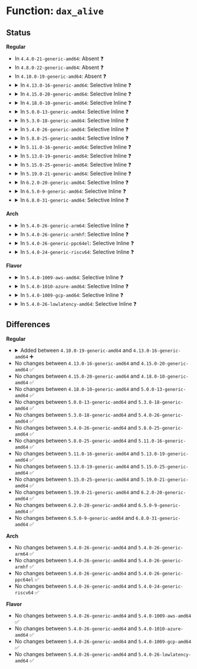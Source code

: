 # Function: <code>dax_alive</code>

## Status
<b>Regular</b>
<ul>
<li>
In <code>4.4.0-21-generic-amd64</code>: Absent ❓
</li>
<li>
In <code>4.8.0-22-generic-amd64</code>: Absent ❓
</li>
<li>
In <code>4.10.0-19-generic-amd64</code>: Absent ❓
</li>
<li>
<details>
<summary>In <code>4.13.0-16-generic-amd64</code>: Selective Inline ❓</summary>

```c
bool dax_alive(struct dax_device * dax_dev)
```

```json
{
  "name": "dax_alive",
  "collision_type": "Unique Global",
  "inline_type": "Selective",
  "funcs": [
    {
      "addr": 18446744071585386026,
      "name": "dax_alive",
      "external": true,
      "loc": "drivers/dax/super.c:287",
      "file": "drivers/dax/super.c",
      "inline": "not declared, inlined",
      "caller_inline": [
        "drivers/dax/super.c:dax_get_by_host",
        "drivers/dax/super.c:dax_copy_from_iter",
        "drivers/dax/super.c:dax_direct_access"
      ],
      "caller_func": []
    }
  ],
  "symbols": [
    {
      "addr": 18446744071585384992,
      "name": "dax_alive",
      "section": ".text",
      "bind": "STB_GLOBAL",
      "size": 21
    }
  ]
}
```
</details>
</li>
<li>
<details>
<summary>In <code>4.15.0-20-generic-amd64</code>: Selective Inline ❓</summary>

```c
bool dax_alive(struct dax_device * dax_dev)
```

```json
{
  "name": "dax_alive",
  "collision_type": "Unique Global",
  "inline_type": "Selective",
  "funcs": [
    {
      "addr": 18446744071585815290,
      "name": "dax_alive",
      "external": true,
      "loc": "drivers/dax/super.c:313",
      "file": "drivers/dax/super.c",
      "inline": "not declared, inlined",
      "caller_inline": [
        "drivers/dax/super.c:dax_get_by_host",
        "drivers/dax/super.c:dax_copy_from_iter",
        "drivers/dax/super.c:dax_direct_access"
      ],
      "caller_func": []
    }
  ],
  "symbols": [
    {
      "addr": 18446744071585814192,
      "name": "dax_alive",
      "section": ".text",
      "bind": "STB_GLOBAL",
      "size": 21
    }
  ]
}
```
</details>
</li>
<li>
<details>
<summary>In <code>4.18.0-10-generic-amd64</code>: Selective Inline ❓</summary>

```c
bool dax_alive(struct dax_device * dax_dev)
```

```json
{
  "name": "dax_alive",
  "collision_type": "Unique Global",
  "inline_type": "Selective",
  "funcs": [
    {
      "addr": 18446744071586062106,
      "name": "dax_alive",
      "external": true,
      "loc": "drivers/dax/super.c:339",
      "file": "drivers/dax/super.c",
      "inline": "not declared, inlined",
      "caller_inline": [
        "drivers/dax/super.c:dax_get_by_host"
      ],
      "caller_func": []
    }
  ],
  "symbols": [
    {
      "addr": 18446744071586060544,
      "name": "dax_alive",
      "section": ".text",
      "bind": "STB_GLOBAL",
      "size": 21
    }
  ]
}
```
</details>
</li>
<li>
<details>
<summary>In <code>5.0.0-13-generic-amd64</code>: Selective Inline ❓</summary>

```c
bool dax_alive(struct dax_device * dax_dev)
```

```json
{
  "name": "dax_alive",
  "collision_type": "Unique Global",
  "inline_type": "Selective",
  "funcs": [
    {
      "addr": 18446744071586206522,
      "name": "dax_alive",
      "external": true,
      "loc": "drivers/dax/super.c:338",
      "file": "drivers/dax/super.c",
      "inline": "not declared, inlined",
      "caller_inline": [
        "drivers/dax/super.c:dax_get_by_host"
      ],
      "caller_func": []
    }
  ],
  "symbols": [
    {
      "addr": 18446744071586204960,
      "name": "dax_alive",
      "section": ".text",
      "bind": "STB_GLOBAL",
      "size": 21
    }
  ]
}
```
</details>
</li>
<li>
<details>
<summary>In <code>5.3.0-18-generic-amd64</code>: Selective Inline ❓</summary>

```c
bool dax_alive(struct dax_device * dax_dev)
```

```json
{
  "name": "dax_alive",
  "collision_type": "Unique Global",
  "inline_type": "Selective",
  "funcs": [
    {
      "addr": 18446744071586443723,
      "name": "dax_alive",
      "external": true,
      "loc": "drivers/dax/super.c:390",
      "file": "drivers/dax/super.c",
      "inline": "not declared, inlined",
      "caller_inline": [
        "drivers/dax/super.c:dax_get_by_host",
        "drivers/dax/super.c:__bdev_dax_supported"
      ],
      "caller_func": []
    }
  ],
  "symbols": [
    {
      "addr": 18446744071586442096,
      "name": "dax_alive",
      "section": ".text",
      "bind": "STB_GLOBAL",
      "size": 21
    }
  ]
}
```
</details>
</li>
<li>
<details>
<summary>In <code>5.4.0-26-generic-amd64</code>: Selective Inline ❓</summary>

```c
bool dax_alive(struct dax_device * dax_dev)
```

```json
{
  "name": "dax_alive",
  "collision_type": "Unique Global",
  "inline_type": "Selective",
  "funcs": [
    {
      "addr": 18446744071586591659,
      "name": "dax_alive",
      "external": true,
      "loc": "drivers/dax/super.c:390",
      "file": "drivers/dax/super.c",
      "inline": "not declared, inlined",
      "caller_inline": [
        "drivers/dax/super.c:dax_get_by_host",
        "drivers/dax/super.c:__bdev_dax_supported"
      ],
      "caller_func": []
    }
  ],
  "symbols": [
    {
      "addr": 18446744071586590032,
      "name": "dax_alive",
      "section": ".text",
      "bind": "STB_GLOBAL",
      "size": 21
    }
  ]
}
```
</details>
</li>
<li>
<details>
<summary>In <code>5.8.0-25-generic-amd64</code>: Selective Inline ❓</summary>

```c
bool dax_alive(struct dax_device * dax_dev)
```

```json
{
  "name": "dax_alive",
  "collision_type": "Unique Global",
  "inline_type": "Selective",
  "funcs": [
    {
      "addr": 18446744071587377739,
      "name": "dax_alive",
      "external": true,
      "loc": "drivers/dax/super.c:411",
      "file": "drivers/dax/super.c",
      "inline": "not declared, inlined",
      "caller_inline": [
        "drivers/dax/super.c:dax_get_by_host",
        "drivers/dax/super.c:dax_zero_page_range",
        "drivers/dax/super.c:__bdev_dax_supported",
        "drivers/dax/super.c:__generic_fsdax_supported",
        "drivers/dax/super.c:__generic_fsdax_supported"
      ],
      "caller_func": []
    }
  ],
  "symbols": [
    {
      "addr": 18446744071587375920,
      "name": "dax_alive",
      "section": ".text",
      "bind": "STB_GLOBAL",
      "size": 21
    }
  ]
}
```
</details>
</li>
<li>
<details>
<summary>In <code>5.11.0-16-generic-amd64</code>: Selective Inline ❓</summary>

```c
bool dax_alive(struct dax_device * dax_dev)
```

```json
{
  "name": "dax_alive",
  "collision_type": "Unique Global",
  "inline_type": "Selective",
  "funcs": [
    {
      "addr": 18446744071587438475,
      "name": "dax_alive",
      "external": true,
      "loc": "drivers/dax/super.c:419",
      "file": "drivers/dax/super.c",
      "inline": "not declared, inlined",
      "caller_inline": [
        "drivers/dax/super.c:dax_get_by_host",
        "drivers/dax/super.c:dax_zero_page_range",
        "drivers/dax/super.c:__bdev_dax_supported",
        "drivers/dax/super.c:__generic_fsdax_supported",
        "drivers/dax/super.c:__generic_fsdax_supported"
      ],
      "caller_func": []
    }
  ],
  "symbols": [
    {
      "addr": 18446744071587436608,
      "name": "dax_alive",
      "section": ".text",
      "bind": "STB_GLOBAL",
      "size": 21
    }
  ]
}
```
</details>
</li>
<li>
<details>
<summary>In <code>5.13.0-19-generic-amd64</code>: Selective Inline ❓</summary>

```c
bool dax_alive(struct dax_device * dax_dev)
```

```json
{
  "name": "dax_alive",
  "collision_type": "Unique Global",
  "inline_type": "Selective",
  "funcs": [
    {
      "addr": 18446744071587321531,
      "name": "dax_alive",
      "external": true,
      "loc": "drivers/dax/super.c:419",
      "file": "drivers/dax/super.c",
      "inline": "not declared, inlined",
      "caller_inline": [
        "drivers/dax/super.c:dax_get_by_host",
        "drivers/dax/super.c:dax_zero_page_range",
        "drivers/dax/super.c:__bdev_dax_supported",
        "drivers/dax/super.c:__generic_fsdax_supported",
        "drivers/dax/super.c:__generic_fsdax_supported"
      ],
      "caller_func": []
    }
  ],
  "symbols": [
    {
      "addr": 18446744071587318384,
      "name": "dax_alive",
      "section": ".text",
      "bind": "STB_GLOBAL",
      "size": 21
    }
  ]
}
```
</details>
</li>
<li>
<details>
<summary>In <code>5.15.0-25-generic-amd64</code>: Selective Inline ❓</summary>

```c
bool dax_alive(struct dax_device * dax_dev)
```

```json
{
  "name": "dax_alive",
  "collision_type": "Unique Global",
  "inline_type": "Selective",
  "funcs": [
    {
      "addr": 18446744071587885493,
      "name": "dax_alive",
      "external": true,
      "loc": "drivers/dax/super.c:411",
      "file": "drivers/dax/super.c",
      "inline": "not declared, inlined",
      "caller_inline": [
        "drivers/dax/super.c:dax_zero_page_range",
        "drivers/dax/super.c:generic_fsdax_supported",
        "drivers/dax/super.c:generic_fsdax_supported",
        "drivers/dax/super.c:dax_get_by_host"
      ],
      "caller_func": []
    }
  ],
  "symbols": [
    {
      "addr": 18446744071587885616,
      "name": "dax_alive",
      "section": ".text",
      "bind": "STB_GLOBAL",
      "size": 21
    }
  ]
}
```
</details>
</li>
<li>
<details>
<summary>In <code>5.19.0-21-generic-amd64</code>: Selective Inline ❓</summary>

```c
bool dax_alive(struct dax_device * dax_dev)
```

```json
{
  "name": "dax_alive",
  "collision_type": "Unique Global",
  "inline_type": "Selective",
  "funcs": [
    {
      "addr": 18446744071589235941,
      "name": "dax_alive",
      "external": true,
      "loc": "drivers/dax/super.c:262",
      "file": "drivers/dax/super.c",
      "inline": "not declared, inlined",
      "caller_inline": [
        "drivers/dax/super.c:dax_zero_page_range",
        "drivers/dax/super.c:dax_copy_to_iter",
        "drivers/dax/super.c:dax_copy_from_iter",
        "drivers/dax/super.c:dax_direct_access",
        "drivers/dax/super.c:fs_dax_get_by_bdev"
      ],
      "caller_func": []
    }
  ],
  "symbols": [
    {
      "addr": 18446744071589236272,
      "name": "dax_alive",
      "section": ".text",
      "bind": "STB_GLOBAL",
      "size": 27
    }
  ]
}
```
</details>
</li>
<li>
<details>
<summary>In <code>6.2.0-20-generic-amd64</code>: Selective Inline ❓</summary>

```c
bool dax_alive(struct dax_device * dax_dev)
```

```json
{
  "name": "dax_alive",
  "collision_type": "Unique Global",
  "inline_type": "Selective",
  "funcs": [
    {
      "addr": 18446744071590796045,
      "name": "dax_alive",
      "external": true,
      "loc": "drivers/dax/super.c:307",
      "file": "drivers/dax/super.c",
      "inline": "not declared, inlined",
      "caller_inline": [
        "drivers/dax/super.c:dax_holder_notify_failure",
        "drivers/dax/super.c:dax_zero_page_range",
        "drivers/dax/super.c:dax_copy_to_iter",
        "drivers/dax/super.c:dax_copy_from_iter",
        "drivers/dax/super.c:dax_direct_access",
        "drivers/dax/super.c:fs_dax_get_by_bdev"
      ],
      "caller_func": []
    }
  ],
  "symbols": [
    {
      "addr": 18446744071590794304,
      "name": "dax_alive",
      "section": ".text",
      "bind": "STB_GLOBAL",
      "size": 27
    }
  ]
}
```
</details>
</li>
<li>
<details>
<summary>In <code>6.5.0-9-generic-amd64</code>: Selective Inline ❓</summary>

```c
bool dax_alive(struct dax_device * dax_dev)
```

```json
{
  "name": "dax_alive",
  "collision_type": "Unique Global",
  "inline_type": "Selective",
  "funcs": [
    {
      "addr": 18446744071591137581,
      "name": "dax_alive",
      "external": true,
      "loc": "drivers/dax/super.c:310",
      "file": "drivers/dax/super.c",
      "inline": "not declared, inlined",
      "caller_inline": [
        "drivers/dax/super.c:dax_holder_notify_failure",
        "drivers/dax/super.c:dax_zero_page_range",
        "drivers/dax/super.c:dax_copy_to_iter",
        "drivers/dax/super.c:dax_copy_from_iter",
        "drivers/dax/super.c:dax_direct_access",
        "drivers/dax/super.c:fs_dax_get_by_bdev"
      ],
      "caller_func": []
    }
  ],
  "symbols": [
    {
      "addr": 18446744071591135808,
      "name": "dax_alive",
      "section": ".text",
      "bind": "STB_GLOBAL",
      "size": 27
    }
  ]
}
```
</details>
</li>
<li>
<details>
<summary>In <code>6.8.0-31-generic-amd64</code>: Selective Inline ❓</summary>

```c
bool dax_alive(struct dax_device * dax_dev)
```

```json
{
  "name": "dax_alive",
  "collision_type": "Unique Global",
  "inline_type": "Selective",
  "funcs": [
    {
      "addr": 18446744071591483277,
      "name": "dax_alive",
      "external": true,
      "loc": "drivers/dax/super.c:310",
      "file": "drivers/dax/super.c",
      "inline": "not declared, inlined",
      "caller_inline": [
        "drivers/dax/super.c:dax_holder_notify_failure",
        "drivers/dax/super.c:dax_zero_page_range",
        "drivers/dax/super.c:dax_copy_to_iter",
        "drivers/dax/super.c:dax_copy_from_iter",
        "drivers/dax/super.c:dax_direct_access",
        "drivers/dax/super.c:fs_dax_get_by_bdev"
      ],
      "caller_func": []
    }
  ],
  "symbols": [
    {
      "addr": 18446744071591481504,
      "name": "dax_alive",
      "section": ".text",
      "bind": "STB_GLOBAL",
      "size": 27
    }
  ]
}
```
</details>
</li>
</ul>
<b>Arch</b>
<ul>
<li>
<details>
<summary>In <code>5.4.0-26-generic-arm64</code>: Selective Inline ❓</summary>

```c
bool dax_alive(struct dax_device * dax_dev)
```

```json
{
  "name": "dax_alive",
  "collision_type": "Unique Global",
  "inline_type": "Selective",
  "funcs": [
    {
      "addr": 18446603336499474616,
      "name": "dax_alive",
      "external": true,
      "loc": "drivers/dax/super.c:390",
      "file": "drivers/dax/super.c",
      "inline": "not declared, inlined",
      "caller_inline": [
        "drivers/dax/super.c:dax_get_by_host",
        "drivers/dax/super.c:__bdev_dax_supported"
      ],
      "caller_func": []
    }
  ],
  "symbols": [
    {
      "addr": 18446603336499472984,
      "name": "dax_alive",
      "section": ".text",
      "bind": "STB_GLOBAL",
      "size": 44
    }
  ]
}
```
</details>
</li>
<li>
<details>
<summary>In <code>5.4.0-26-generic-armhf</code>: Selective Inline ❓</summary>

```c
bool dax_alive(struct dax_device * dax_dev)
```

```json
{
  "name": "dax_alive",
  "collision_type": "Unique Global",
  "inline_type": "Selective",
  "funcs": [
    {
      "addr": 3231949760,
      "name": "dax_alive",
      "external": true,
      "loc": "drivers/dax/super.c:390",
      "file": "drivers/dax/super.c",
      "inline": "not declared, inlined",
      "caller_inline": [
        "drivers/dax/super.c:dax_get_by_host",
        "drivers/dax/super.c:__bdev_dax_supported"
      ],
      "caller_func": []
    }
  ],
  "symbols": [
    {
      "addr": 3231947052,
      "name": "dax_alive",
      "section": ".text",
      "bind": "STB_GLOBAL",
      "size": 32
    }
  ]
}
```
</details>
</li>
<li>
<details>
<summary>In <code>5.4.0-26-generic-ppc64el</code>: Selective Inline ❓</summary>

```c
bool dax_alive(struct dax_device * dax_dev)
```

```json
{
  "name": "dax_alive",
  "collision_type": "Unique Global",
  "inline_type": "Selective",
  "funcs": [
    {
      "addr": 13835058055292753320,
      "name": "dax_alive",
      "external": true,
      "loc": "drivers/dax/super.c:390",
      "file": "drivers/dax/super.c",
      "inline": "not declared, inlined",
      "caller_inline": [
        "drivers/dax/super.c:dax_get_by_host",
        "drivers/dax/super.c:__bdev_dax_supported"
      ],
      "caller_func": []
    }
  ],
  "symbols": [
    {
      "addr": 13835058055292750624,
      "name": "dax_alive",
      "section": ".text",
      "bind": "STB_GLOBAL",
      "size": 20
    }
  ]
}
```
</details>
</li>
<li>
<details>
<summary>In <code>5.4.0-24-generic-riscv64</code>: Selective Inline ❓</summary>

```c
bool dax_alive(struct dax_device * dax_dev)
```

```json
{
  "name": "dax_alive",
  "collision_type": "Unique Global",
  "inline_type": "Selective",
  "funcs": [
    {
      "addr": 18446743936276694916,
      "name": "dax_alive",
      "external": true,
      "loc": "drivers/dax/super.c:390",
      "file": "drivers/dax/super.c",
      "inline": "not declared, inlined",
      "caller_inline": [
        "drivers/dax/super.c:dax_get_by_host",
        "drivers/dax/super.c:__bdev_dax_supported"
      ],
      "caller_func": []
    }
  ],
  "symbols": [
    {
      "addr": 18446743936276693148,
      "name": "dax_alive",
      "section": ".text",
      "bind": "STB_GLOBAL",
      "size": 38
    }
  ]
}
```
</details>
</li>
</ul>
<b>Flavor</b>
<ul>
<li>
<details>
<summary>In <code>5.4.0-1009-aws-amd64</code>: Selective Inline ❓</summary>

```c
bool dax_alive(struct dax_device * dax_dev)
```

```json
{
  "name": "dax_alive",
  "collision_type": "Unique Global",
  "inline_type": "Selective",
  "funcs": [
    {
      "addr": 18446744071586282139,
      "name": "dax_alive",
      "external": true,
      "loc": "drivers/dax/super.c:390",
      "file": "drivers/dax/super.c",
      "inline": "not declared, inlined",
      "caller_inline": [
        "drivers/dax/super.c:dax_get_by_host",
        "drivers/dax/super.c:__bdev_dax_supported"
      ],
      "caller_func": []
    }
  ],
  "symbols": [
    {
      "addr": 18446744071586280512,
      "name": "dax_alive",
      "section": ".text",
      "bind": "STB_GLOBAL",
      "size": 21
    }
  ]
}
```
</details>
</li>
<li>
<details>
<summary>In <code>5.4.0-1010-azure-amd64</code>: Selective Inline ❓</summary>

```c
bool dax_alive(struct dax_device * dax_dev)
```

```json
{
  "name": "dax_alive",
  "collision_type": "Unique Global",
  "inline_type": "Selective",
  "funcs": [
    {
      "addr": 18446744071586119627,
      "name": "dax_alive",
      "external": true,
      "loc": "drivers/dax/super.c:390",
      "file": "drivers/dax/super.c",
      "inline": "not declared, inlined",
      "caller_inline": [
        "drivers/dax/super.c:dax_get_by_host",
        "drivers/dax/super.c:__bdev_dax_supported"
      ],
      "caller_func": [
        "drivers/dax/device.c:check_vma"
      ]
    }
  ],
  "symbols": [
    {
      "addr": 18446744071586118000,
      "name": "dax_alive",
      "section": ".text",
      "bind": "STB_GLOBAL",
      "size": 21
    }
  ]
}
```
</details>
</li>
<li>
<details>
<summary>In <code>5.4.0-1009-gcp-amd64</code>: Selective Inline ❓</summary>

```c
bool dax_alive(struct dax_device * dax_dev)
```

```json
{
  "name": "dax_alive",
  "collision_type": "Unique Global",
  "inline_type": "Selective",
  "funcs": [
    {
      "addr": 18446744071586539627,
      "name": "dax_alive",
      "external": true,
      "loc": "drivers/dax/super.c:390",
      "file": "drivers/dax/super.c",
      "inline": "not declared, inlined",
      "caller_inline": [
        "drivers/dax/super.c:dax_get_by_host",
        "drivers/dax/super.c:__bdev_dax_supported"
      ],
      "caller_func": []
    }
  ],
  "symbols": [
    {
      "addr": 18446744071586538000,
      "name": "dax_alive",
      "section": ".text",
      "bind": "STB_GLOBAL",
      "size": 21
    }
  ]
}
```
</details>
</li>
<li>
<details>
<summary>In <code>5.4.0-26-lowlatency-amd64</code>: Selective Inline ❓</summary>

```c
bool dax_alive(struct dax_device * dax_dev)
```

```json
{
  "name": "dax_alive",
  "collision_type": "Unique Global",
  "inline_type": "Selective",
  "funcs": [
    {
      "addr": 18446744071586651339,
      "name": "dax_alive",
      "external": true,
      "loc": "drivers/dax/super.c:390",
      "file": "drivers/dax/super.c",
      "inline": "not declared, inlined",
      "caller_inline": [
        "drivers/dax/super.c:dax_get_by_host",
        "drivers/dax/super.c:__bdev_dax_supported"
      ],
      "caller_func": []
    }
  ],
  "symbols": [
    {
      "addr": 18446744071586649728,
      "name": "dax_alive",
      "section": ".text",
      "bind": "STB_GLOBAL",
      "size": 21
    }
  ]
}
```
</details>
</li>
</ul>

## Differences
<b>Regular</b>
<ul>
<li>
<details>
<summary>Added between <code>4.10.0-19-generic-amd64</code> and <code>4.13.0-16-generic-amd64</code> ➕</summary>

```c
bool dax_alive(struct dax_device * dax_dev)
```
</details>
</li>
<li>
No changes between <code>4.13.0-16-generic-amd64</code> and <code>4.15.0-20-generic-amd64</code> ✅
</li>
<li>
No changes between <code>4.15.0-20-generic-amd64</code> and <code>4.18.0-10-generic-amd64</code> ✅
</li>
<li>
No changes between <code>4.18.0-10-generic-amd64</code> and <code>5.0.0-13-generic-amd64</code> ✅
</li>
<li>
No changes between <code>5.0.0-13-generic-amd64</code> and <code>5.3.0-18-generic-amd64</code> ✅
</li>
<li>
No changes between <code>5.3.0-18-generic-amd64</code> and <code>5.4.0-26-generic-amd64</code> ✅
</li>
<li>
No changes between <code>5.4.0-26-generic-amd64</code> and <code>5.8.0-25-generic-amd64</code> ✅
</li>
<li>
No changes between <code>5.8.0-25-generic-amd64</code> and <code>5.11.0-16-generic-amd64</code> ✅
</li>
<li>
No changes between <code>5.11.0-16-generic-amd64</code> and <code>5.13.0-19-generic-amd64</code> ✅
</li>
<li>
No changes between <code>5.13.0-19-generic-amd64</code> and <code>5.15.0-25-generic-amd64</code> ✅
</li>
<li>
No changes between <code>5.15.0-25-generic-amd64</code> and <code>5.19.0-21-generic-amd64</code> ✅
</li>
<li>
No changes between <code>5.19.0-21-generic-amd64</code> and <code>6.2.0-20-generic-amd64</code> ✅
</li>
<li>
No changes between <code>6.2.0-20-generic-amd64</code> and <code>6.5.0-9-generic-amd64</code> ✅
</li>
<li>
No changes between <code>6.5.0-9-generic-amd64</code> and <code>6.8.0-31-generic-amd64</code> ✅
</li>
</ul>
<b>Arch</b>
<ul>
<li>
No changes between <code>5.4.0-26-generic-amd64</code> and <code>5.4.0-26-generic-arm64</code> ✅
</li>
<li>
No changes between <code>5.4.0-26-generic-amd64</code> and <code>5.4.0-26-generic-armhf</code> ✅
</li>
<li>
No changes between <code>5.4.0-26-generic-amd64</code> and <code>5.4.0-26-generic-ppc64el</code> ✅
</li>
<li>
No changes between <code>5.4.0-26-generic-amd64</code> and <code>5.4.0-24-generic-riscv64</code> ✅
</li>
</ul>
<b>Flavor</b>
<ul>
<li>
No changes between <code>5.4.0-26-generic-amd64</code> and <code>5.4.0-1009-aws-amd64</code> ✅
</li>
<li>
No changes between <code>5.4.0-26-generic-amd64</code> and <code>5.4.0-1010-azure-amd64</code> ✅
</li>
<li>
No changes between <code>5.4.0-26-generic-amd64</code> and <code>5.4.0-1009-gcp-amd64</code> ✅
</li>
<li>
No changes between <code>5.4.0-26-generic-amd64</code> and <code>5.4.0-26-lowlatency-amd64</code> ✅
</li>
</ul>
